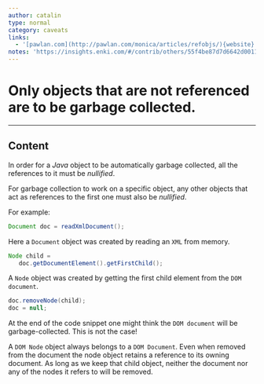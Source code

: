 ```yaml
---
author: catalin
type: normal
category: caveats
links:
  - '[pawlan.com](http://pawlan.com/monica/articles/refobjs/){website}'
notes: 'https://insights.enki.com/#/contrib/others/55f4be87d7d6642d0011873b?search=kha'
---
```


# Only objects that are not referenced are to be garbage collected.


---

## Content

In order for a *Java* object to be automatically garbage collected, all the references to it must be *nullified*.

For garbage collection to work on a specific object, any other objects that act as references to the first one must also be *nullified*.

For example:

```java
Document doc = readXmlDocument();

```

Here a `Document` object was created by reading an `XML` from memory.

```java
Node child = 
   doc.getDocumentElement().getFirstChild();
```

A `Node` object was created by getting the first child element from the `DOM document`.

```java
doc.removeNode(child);
doc = null;
```

At the end of the code snippet one might think the `DOM document` will be garbage-collected. This is not the case!

A `DOM Node` object always belongs to a `DOM Document`. Even when removed from the document the node object retains a reference to its owning document. As long as we keep that child object, neither the document nor any of the nodes it refers to will be removed.
